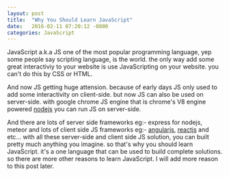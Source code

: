 ```yaml
---
layout: post
title:  "Why You Should Learn JavaScript"
date:   2016-02-11 07:20:12 -0800
categories: JavaScript
---
```


JavaScript a.k.a JS one of the most popular programming language, yep some people say scripting language, is the world. the only way add some great interactiviy to your website is use JavaScripting on your website. you can't do this by CSS or HTML. 
<!--more-->

And now JS getting huge attension. because of early days JS only used to add some interactivity on client-side. but now JS can also be used on server-side. with google chrome JS engine that is chrome's V8 engine powered <a href="https://nodejs.org/" target="_blank">nodejs</a> you can run JS on server-side.

And there are lots of server side frameworks eg:- express for nodejs, meteor and lots of client side JS frameworks eg:- <a href="https://angular.io/" target="_blank">angularjs</a>, <a href="https://facebook.github.io/react/" target="_blank">reactjs</a> and etc... with all these server-side and client side JS solution, you can built pretty much anything you imagine. so that's why you should learn JavaScript. it's a one language that can be used to build complete solutions. so there are more other reasons to learn JavaScript. I will add more reason to this post later.